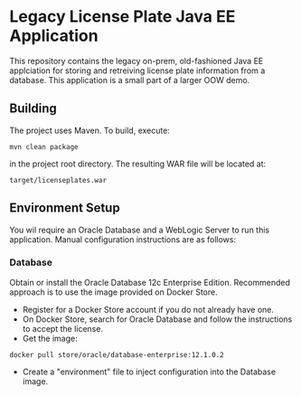 # Legacy License Plate Java EE Application

This repository contains the legacy on-prem, old-fashioned Java EE applciation
for storing and retreiving license plate information from a database.  This application
is a small part of a larger OOW demo.

## Building

The project uses Maven.  To build, execute:

```
mvn clean package
```

in the project root directory.  The resulting WAR file will be located at:

```
target/licenseplates.war
```

## Environment Setup

You wil require an Oracle Database and a WebLogic Server to run this application.   Manual configuration instructions
are as follows:

### Database

Obtain or install the Oracle Database 12c Enterprise Edition.  Recommended approach is to use the image
provided on Docker Store.

* Register for a Docker Store account if you do not already have one.
* On Docker Store, search for Oracle Database and follow the instructions to accept the license.
* Get the image:

```
docker pull store/oracle/database-enterprise:12.1.0.2
```

* Create a "environment" file to inject configuration into the Database image. 
